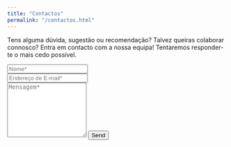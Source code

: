 ```yaml
---
title: "Contactos"
permalink: "/contactos.html"
---
```


<form action="https://formspree.io/{{site.email}}" method="POST">    
<p class="mb-4">Tens alguma dúvida, sugestão ou recomendação? Talvez queiras colaborar connosco? Entra em contacto com a nossa equipa! Tentaremos responder-te o mais cedo possível.</p>
<div class="form-group row">
<div class="col-md-6">
<input class="form-control" type="text" name="name" placeholder="Nome*" required>
</div>
<div class="col-md-6">
<input class="form-control" type="email" name="_replyto" placeholder="Endereço de E-mail*" required>
</div>
</div>
<textarea rows="8" class="form-control mb-3" name="message" placeholder="Mensagem*" required></textarea>    
<input class="btn btn-success" type="submit" value="Send">
</form>
